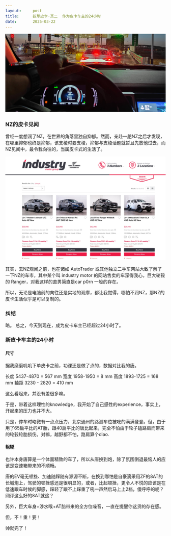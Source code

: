 ```yaml
---
layout:     post
title:      拔草皮卡·其二  作为皮卡车主的24小时
date:       2025-03-22
---
```

![中毒皮卡](/images/202503/pickuppov.jpg)


### NZ的皮卡见闻

曾经一度想润了NZ，在世界的角落里独自抑郁。然而，亲赴一趟NZ之后才发现，在哪里抑郁也终是抑郁，该支棱时要支棱，抑郁与支棱话题就暂且先放他过去，而NZ见闻中，最令我向往的，当属皮卡式的生活了。

![中毒皮卡](/images/202503/industrymotor.jpg)

其实，去NZ观闻之前，也在诸如 AutoTrader 或其他独立二手车网站大致了解了一下NZ的车市，其中某个叫 industry motor 的网站售卖的车深得我心，巨大轮毂的 Ranger，对我这样的直男简直是car p0rn 一般的存在。

所以，无论是电脑前的向往还是实地的观摩，都让我觉得，哪怕不润NZ，那NZ的皮卡生活似乎是可以复制的。

### 纠结

略。
总之，今天到现在，成为皮卡车主已经超过24小时了。

### 新皮卡车主的24小时

#### 尺寸

据我磨磨叽叽下单皮卡之前，功课还是做了点的，数据对比我的唐。

长度 5437-4870 = 567 mm
宽度 1958-1950 = 8 mm
高度 1893-1725 = 168 mm
轴距 3230 - 2820 = 410 mm

这么看起来，并没有差很多嘛。

于是，带着这样理性的knowledge，我开始了自己感性的experience，事实上，开起来的压力也并不大。

只是，停车时略微有一点点压力，北京通州的路测车位被吃的满满登登。但，由于用了65扁平比的AT胎，跟40扁平比的唐比起来，完全不怕由于轮子磕路肩而带来的轮毂轮胎损伤。对嘛，越野都不怕，路肩算个diao.


#### 粗糙

也许本身唐算是一个体面精致的车了，所以从唐换到炮，除了氛围倒退最恼人的应该是变速箱带来的不顺畅。

唐的EV毫无顿挫、加速随踩随有源源不断，在换到哪怕是自豪滴采用ZF的8AT的长城炮上，驾驶的顿挫感还是很明显的，或者，比起顿挫，更令人不悦的应该是在低速跟车时候的脚感，踩轻了跟不上踩重了吼一声然后马上上2档，傻呼呼的呢？网评这么好的8AT就这？

另外，巨大车身+涉水喉+AT胎带来的全方位噪音，一直在提醒你这货的存在感。

但，不！重！要！

帅就完了！
